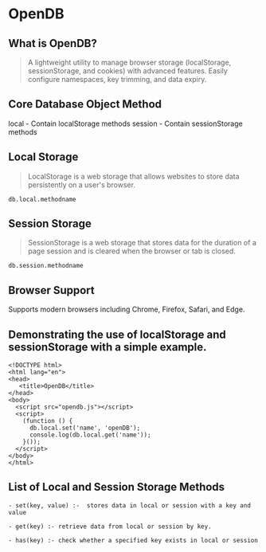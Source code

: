 # OpenDB

## What is OpenDB?
> A lightweight utility to manage browser storage (localStorage, sessionStorage, and cookies) with advanced features. Easily configure namespaces, key trimming, and data expiry.

## Core Database Object Method
local - Contain localStorage methods
session - Contain sessionStorage methods

## Local Storage
> LocalStorage is a web storage that allows websites to store data persistently on a user's browser.
```
db.local.methodname
```

## Session Storage
> SessionStorage is a web storage that stores data for the duration of a page session and is cleared when the browser or tab is closed.
```
db.session.methodname
```

## Browser Support
Supports modern browsers including Chrome, Firefox, Safari, and Edge.

## Demonstrating the use of localStorage and sessionStorage with a simple example.
``````
<!DOCTYPE html>
<html lang="en">
<head>
   <title>OpenDB</title>
</head>
<body>
  <script src="opendb.js"></script>
  <script>
	(function () {
	  db.local.set('name', 'openDB');
	  console.log(db.local.get('name'));
	}());
  </script>
</body>
</html>
``````

## List of Local and Session Storage Methods
```
- set(key, value) :-  stores data in local or session with a key and value

- get(key) :- retrieve data from local or session by key.

- has(key) :- check whether a specified key exists in local or session
```
